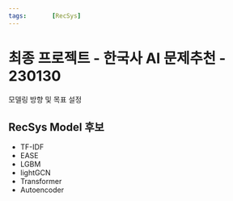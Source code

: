 ```yaml
---
tags:       [RecSys]
---
```


# 최종 프로젝트 - 한국사 AI 문제추천 - 230130

모델링 방향 및 목표 설정

## RecSys Model 후보 

- TF-IDF
- EASE
- LGBM
- lightGCN
- Transformer
- Autoencoder

